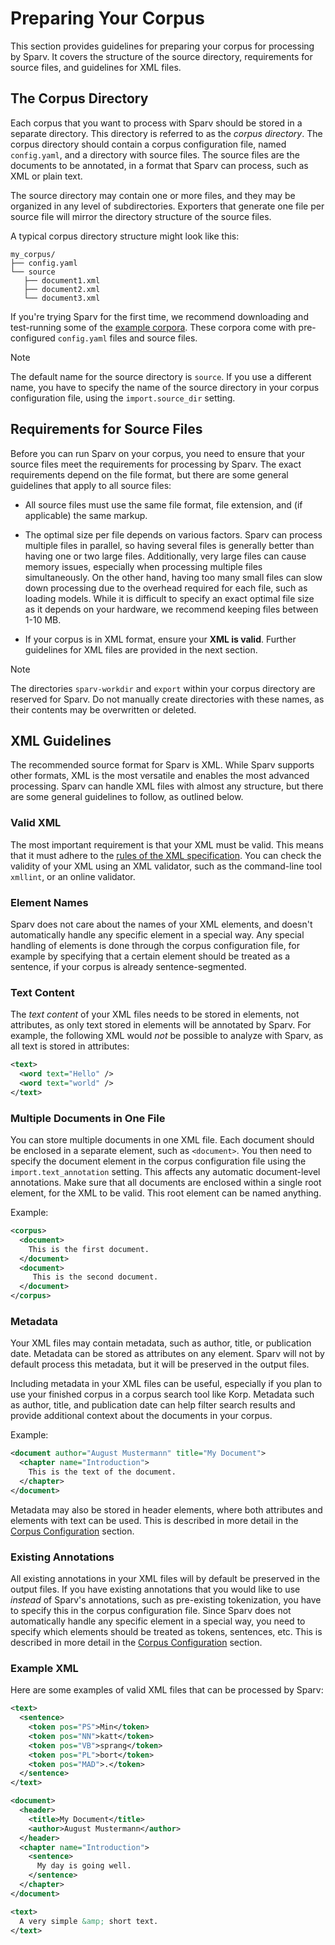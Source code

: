 # Preparing Your Corpus

This section provides guidelines for preparing your corpus for processing by Sparv. It covers the structure
of the source directory, requirements for source files, and guidelines for XML files.

## The Corpus Directory

Each corpus that you want to process with Sparv should be stored in a separate directory. This directory is referred to
as the *corpus directory*. The corpus directory should contain a corpus configuration file, named `config.yaml`, and a
directory with source files. The source files are the documents to be annotated, in a format that Sparv can process,
such as XML or plain text.

The source directory may contain one or more files, and they may be organized in any level of subdirectories. Exporters
that generate one file per source file will mirror the directory structure of the source files.

A typical corpus directory structure might look like this:

```text
my_corpus/
├── config.yaml
└── source
   ├── document1.xml
   ├── document2.xml
   └── document3.xml
```

If you're trying Sparv for the first time, we recommend downloading and test-running some of the [example
corpora](https://github.com/spraakbanken/sparv/releases/latest/download/example_corpora.zip). These corpora
come with pre-configured `config.yaml` files and source files.

> [!NOTE]
>
> The default name for the source directory is `source`. If you use a different name, you have to specify the name of
> the source directory in your corpus configuration file, using the `import.source_dir` setting.

## Requirements for Source Files

Before you can run Sparv on your corpus, you need to ensure that your source files meet the requirements for processing
by Sparv. The exact requirements depend on the file format, but there are some general guidelines that
apply to all source files:

- All source files must use the same file format, file extension, and (if applicable) the same markup.

- The optimal size per file depends on various factors. Sparv can process multiple files in parallel, so having several
  files is generally better than having one or two large files. Additionally, very large files can cause memory issues,
  especially when processing multiple files simultaneously. On the other hand, having too many small files can slow down
  processing due to the overhead required for each file, such as loading models. While it is difficult to
  specify an exact optimal file size as it depends on your hardware, we recommend keeping files between 1-10 MB.

- If your corpus is in XML format, ensure your **XML is valid**. Further guidelines for XML files are provided in the
  next section.

> [!NOTE]
>
> The directories `sparv-workdir` and `export` within your corpus directory are reserved for Sparv. Do not
> manually create directories with these names, as their contents may be overwritten or deleted.

## XML Guidelines

The recommended source format for Sparv is XML. While Sparv supports other formats, XML is the most versatile and
enables the most advanced processing. Sparv can handle XML files with almost any structure, but there are some general
guidelines to follow, as outlined below.

### Valid XML

The most important requirement is that your XML must be valid. This means that it must adhere to the [rules of the XML
specification](https://www.w3schools.com/xml/xml_syntax.asp). You can check the validity of your XML using an XML
validator, such as the command-line tool `xmllint`, or an online validator.

### Element Names

Sparv does not care about the names of your XML elements, and doesn't automatically handle any specific element
in a special way. Any special handling of elements is done through the corpus configuration file, for example by
specifying that a certain element should be treated as a sentence, if your corpus is already sentence-segmented.

### Text Content

The *text content* of your XML files needs to be stored in elements, not attributes, as only text stored in elements
will be annotated by Sparv. For example, the following XML would *not* be possible to analyze with Sparv, as all text is
stored in attributes:

```xml
<text>
  <word text="Hello" />
  <word text="world" />
</text>
```

### Multiple Documents in One File

You can store multiple documents in one XML file. Each document should be enclosed in a separate element, such as
`<document>`. You then need to specify the document element in the corpus configuration file using the
`import.text_annotation` setting. This affects any automatic document-level annotations. Make sure that all documents
are enclosed within a single root element, for the XML to be valid. This root element can be named anything.

Example:

```xml
<corpus>
  <document>
    This is the first document.
  </document>
  <document>
     This is the second document.
  </document>
</corpus>
```

### Metadata

Your XML files may contain metadata, such as author, title, or publication date. Metadata can be stored as attributes on
any element. Sparv will not by default process this metadata, but it will be preserved in the output files.

Including metadata in your XML files can be useful, especially if you plan to use your finished corpus in a corpus
search tool like Korp. Metadata such as author, title, and publication date can help filter search results and provide
additional context about the documents in your corpus.

Example:

```xml
<document author="August Mustermann" title="My Document">
  <chapter name="Introduction">
    This is the text of the document.
  </chapter>
</document>
```

Metadata may also be stored in header elements, where both attributes and elements with text can be used. This is
described in more detail in the [Corpus Configuration](corpus-configuration.md#headers) section.

### Existing Annotations

All existing annotations in your XML files will by default be preserved in the output files. If you have existing
annotations that you would like to use *instead* of Sparv's annotations, such as pre-existing tokenization, you have to
specify this in the corpus configuration file. Since Sparv does not automatically handle any specific element in a
special way, you need to specify which elements should be treated as tokens, sentences, etc. This is described in more
detail in the [Corpus Configuration](corpus-configuration.md#annotation-classes) section.

### Example XML

Here are some examples of valid XML files that can be processed by Sparv:

```xml
<text>
  <sentence>
    <token pos="PS">Min</token>
    <token pos="NN">katt</token>
    <token pos="VB">sprang</token>
    <token pos="PL">bort</token>
    <token pos="MAD">.</token>
  </sentence>
</text>
```

```xml
<document>
  <header>
    <title>My Document</title>
    <author>August Mustermann</author>
  </header>
  <chapter name="Introduction">
    <sentence>
      My day is going well.
    </sentence>
  </chapter>
</document>
```

```xml
<text>
  A very simple &amp; short text.
</text>
```
